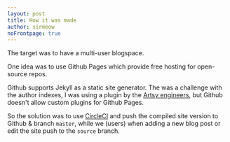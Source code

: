 ```yaml
---
layout: post
title: How it was made
author: sirmeow
noFrontpage: true
---
```


The target was to have a multi-user blogspace.

One idea was to use Github Pages which provide free hosting for open-source repos.

Github supports Jekyll as a static site generator. The was a challenge with the author indexes, I was using a plugin by the [Artsy engineers](https://github.com/artsy/artsy.github.io), but Github doesn't allow custom plugins for Github Pages.

So the solution was to use [CircleCI](https://circle.com) and push the compiled site version to Github & branch `master`, while we (users) when adding a new blog post or edit the site push to the `source` branch.

